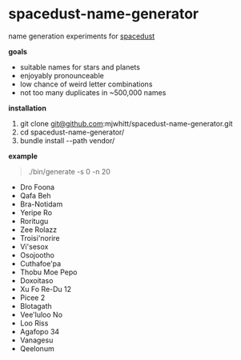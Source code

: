 # spacedust-name-generator

name generation experiments for [spacedust](http://www.spacedust.info)

**goals**

* suitable names for stars and planets
* enjoyably pronounceable
* low chance of weird letter combinations
* not too many duplicates in ~500,000 names

**installation**

1. git clone git@github.com:mjwhitt/spacedust-name-generator.git
2. cd spacedust-name-generator/
3. bundle install --path vendor/

**example**

> ./bin/generate -s 0 -n 20

* Dro Foona
* Qafa Beh
* Bra-Notidam
* Yeripe Ro
* Roritugu
* Zee Rolazz
* Troisi'norire
* Vi'sesox
* Osojootho
* Cuthafoe'pa
* Thobu Moe Pepo
* Doxoitaso
* Xu Fo Re-Du 12
* Picee 2
* Blotagath
* Vee'luloo No
* Loo Riss
* Agafopo 34
* Vanagesu
* Qeelonum
